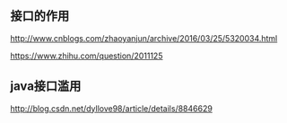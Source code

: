 ## 接口的作用

http://www.cnblogs.com/zhaoyanjun/archive/2016/03/25/5320034.html

https://www.zhihu.com/question/2011125

##  java接口滥用
http://blog.csdn.net/dyllove98/article/details/8846629